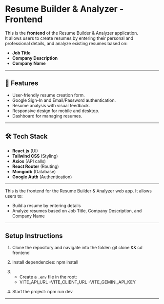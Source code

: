 # Resume Builder & Analyzer - Frontend

This is the **frontend** of the Resume Builder & Analyzer application.  
It allows users to create resumes by entering their personal and professional details, and analyze existing resumes based on:

- **Job Title**
- **Company Description**
- **Company Name**

---

## 🚀 Features

- User-friendly resume creation form.
- Google Sign-In and Email/Password authentication.
- Resume analysis with visual feedback.
- Responsive design for mobile and desktop.
- Dashboard for managing resumes.

---

## 🛠 Tech Stack

- **React.js** (UI)
- **Tailwind CSS** (Styling)
- **Axios** (API calls)
- **React Router** (Routing)
- **Mongodb** (Database)
- **Google Auth** (Authentication)

---

This is the frontend for the Resume Builder & Analyzer web app. It allows users to:

- Build a resume by entering details
- Analyze resumes based on Job Title, Company Description, and Company Name

---

## Setup Instructions

1. Clone the repository and navigate into the folder:
   git clone <frontend-repo-url> && cd frontend

2. Install dependencies:
   npm install

3. - Create a `.env` file in the root:
   - VITE_API_URL
     -VITE_CLIENT_URL
     -VITE_GEMINI_API_KEY

4. Start the project:
   npm run dev

---

